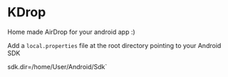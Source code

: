 # KDrop
Home made AirDrop for your android app :)


Add a `local.properties` file at the root directory pointing to your Android SDK 

sdk.dir=/home/User/Android/Sdk`